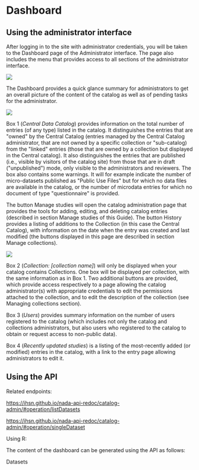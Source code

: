 # Dashboard

## Using the administrator interface 

After logging in to the site with administrator credentials, you will be
taken to the Dashboard page of the Administrator interface. The page
also includes the menu that provides access to all sections of the
administrator interface.

![](~@imageBase/images/image52.png)

The Dashboard provides a quick glance summary for administrators to get
an overall picture of the content of the catalog as well as of pending
tasks for the administrator.

![](~@imageBase/images/image53.png)

Box 1 (*Central Data Catalog*) provides information on the total number
of entries (of any type) listed in the catalog. It distinguishes the
entries that are "owned" by the Central Catalog (entries managed by the
Central Catalog administrator, that are not owned by a specific
collection or "sub-catalog) from the "linked" entries (those that are
owned by a collection but displayed in the Central catalog). It also
distinguishes the entries that are published (i.e., visible by visitors
of the catalog site) from those that are in draft ("unpublished") mode,
only visible to the administrators and reviewers. The box also contains
some warnings. It will for example indicate the number of micro-datasets
published as "Public Use Files" but for which no data files are
available in the catalog, or the number of microdata entries for which
no document of type "questionnaire" is provided.

The button Manage studies will open the catalog administration page that
provides the tools for adding, editing, and deleting catalog entries
(described in section Manage studies of this Guide). The button History
provides a listing of additions to the Collection (in this case the
Central Catalog), with information on the date when the entry was
created and last modified (the buttons displayed in this page are
described in section Manage collections).

![](~@imageBase/images/image54.png)

Box 2 (*Collection: \[collection name\]*) will only be displayed when
your catalog contains Collections. One box will be displayed per
collection, with the same information as in Box 1. Two additional
buttons are provided, which provide access respectively to a page
allowing the catalog administrator(s) with appropriate credentials to
edit the permissions attached to the collection, and to edit the
description of the collection (see Managing collections section).

Box 3 (*Users*) provides summary information on the number of users
registered to the catalog (which includes not only the catalog and
collections administrators, but also users who registered to the catalog
to obtain or request access to non-public data).

Box 4 (*Recently updated studies*) is a listing of the most-recently
added (or modified) entries in the catalog, with a link to the entry
page allowing administrators to edit it.

## Using the API 

Related endpoints:

<https://ihsn.github.io/nada-api-redoc/catalog-admin/#operation/listDatasets>

<https://ihsn.github.io/nada-api-redoc/catalog-admin/#operation/singleDataset>

Using R:

The content of the dashboard can be generated using the API as follows:

Datasets